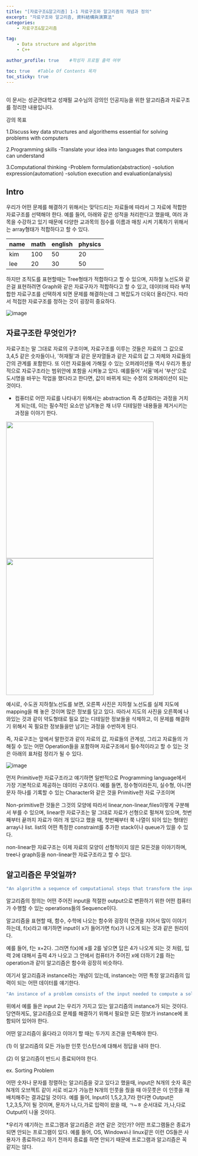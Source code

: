 ```yaml
---
title: "[자료구조&알고리즘] 1-1 자료구조와 알고리즘의 개념과 정의"
excerpt: "자료구조와 알고리즘, 資料結構與演算法"
categories:
    - 자료구조&알고리즘

tag:
    - Data structure and algorithm
    - C++

author_profile: true    #작성자 프로필 출력 여부

toc: true   #Table Of Contents 목차 
toc_sticky: true
---
```


##
이 문서는 성균관대학교 성재필 교수님의 강의인 인공지능을 위한 알고리즘과 자료구조를 정리한 내용입니다.

강의 목표 

1.Discuss key data structures and algorithems essential for solving problems with computers

2.Programming skills
 -Translate your idea into languages that computers can understand
 
3.Computational thinking
 -Problem formulation(abstraction)
 -solution expression(automation)
 -solution execution and evaluation(analysis)

## Intro
우리가 어떤 문제를 해결하기 위해서는 맞닥드리는 자료들에 따라서 그 자료에 적합한 자료구조를 선택해야 한다.
예를 들어, 아래와 같은 성적을 처리한다고 했을때, 여러 과목을 수강하고 있기 때문에 다양한 교과목의 점수를 이름과 매칭 시켜 기록하기 위해서는 array형태가 적합하다고 할 수 있다.

|name|math|english|physics|
|----|----|----|----|
|kim|100|50|20
|lee|20|30|50

하지만 조직도를 표현할때는 Tree형태가 적합하다고 할 수 있으며, 지하철 노선도와 같은걸 표현하려면 Graph와 같은 자료구자가 적합하다고 할 수 있고, 데이터에 따라 부적합한 자료구조를 선택하게 되면 문제를 해결하는데 그 복잡도가 더욱더 올라간다. 따라서 적접한 자료구조를 정하는 것이 굉장히 중요하다.

![image](https://user-images.githubusercontent.com/81638919/136683208-e6f326da-c141-4bad-b4b2-49d9d65ed489.png) 

## 자료구조란 무엇인가? 
자료구조는 말 그대로 자료의 구조이며, 자료구조를 이루는 것들은 자료의 그 값으로 3,4,5 같은 숫자들이나, '허재필'과 같은 문자열들과 같은 자료의 값 그 자체와 자료들의 간의 관계를 포함한다.
또 이런 자료들에 가해질 수 있는 오퍼레이션들 역시 우리가 통상적으로 자료구조라는 범위안에 포함을 시켜놓고 있다. 예를들어 '서울'에서 '부산'으로 도시명을 바꾸는 작업을 했다라고 한다면, 값이 바뀌게 되는 수정의 오퍼레이션이 되는 것이다.
+ 컴퓨터로 어떤 자료를 나타내기 위해서는 abstraction 즉 추상화라는 과정을 거치게 되는데, 이는 필수적인 요소만 남겨놓은 채 너무 디테일한 내용들을 제거시키는 과정을 이야기 한다.

<img src="https://user-images.githubusercontent.com/81638919/136683340-7ad58b9e-6a04-4270-87fe-0ac355352a2d.png"  width="400" height="370"><img src="https://user-images.githubusercontent.com/81638919/136683387-e95c2f3e-05fd-4406-a576-fd5e586af7e1.png"  width="400" height="370">


예시로, 수도권 지하철노선도를 보면, 오른쪽 사진은 지하철 노선도를 실제 지도에 mapping을 해 놓은 것이며 많은 정보를 담고 있다.
따라서 지도의 사진을 오른쪽에 나와있는 것과 같이 약도형태로 필요 없는 디테일한 정보들을 삭제하고, 이 문제를 해결하기 위해서 꼭 필요한 정보들을만 남기는 과정을 수반하게 된다.

즉, 자료구조는 앞에서 말한것과 같이 자료의 값, 자료들의 관계성, 그리고 자료들의 가해질 수 있는 어떤 Operation들을 포함하며 
자료구조에서 필수적이라고 할 수 있는 것은 아래의 표처럼 정리가 될 수 있다.

![image](https://user-images.githubusercontent.com/81638919/136683139-2309a882-42fd-4796-9cf3-8e7d7671b02d.png)

먼저 Primitive한 자료구조라고 얘기하면 일반적으로 Programming language에서 가장 기본적으로 제공하는 데이터 구조이다.
예를 들면, 정수형이라든지, 실수형, 아니면 문자 하나를 기록할 수 있는 Character와 같은 것을 Primitive한 자료 구조이며

Non-primitive한 것들은 그것의 모양에 따라서 linear,non-linear,files이렇게 구분해서 부를 수 있으며, linear한 자료구조는 말 그대로 자료가 선형으로 펄쳐져 있으며,
첫번째부터 끝까지 자료가 여러 개 있다고 했을 때, 첫번째부터 쭉 나열이 되어 있는 형태인 array나 list. list의 어떤 특정한 constraint를 추가한 stack이나 queue가 있을 수 있다.

non-linear한 자료구조는 이제 자료의 모양이 선형적이지 않은 모든것을 이야기하며, tree나 graph등을 non-linear한 자료구조라고 할 수 있다.


## 알고리즘은 무엇일까?

```C++
"An algorithm a sequence of computational steps that transform the input into the output"
```

알고리즘의 정의는 어떤 주어진 input을 적절한 output으로 변환하기 위한 어떤 컴퓨터가 수행할 수 있는 operations들의 Sequence이다.

알고리즘을 표현할 때, 함수, 수학에 나오는 함수와 굉장히 연관을 지어서 많이 이야기 하는데, f(x)라고 얘기하면 input이 x가 들어가면 f(x)가 나오게 되는 것과 같은 원리이다.

예를 들어, f는 x+2다. 그러면 f(x)에 x를 2를 넣으면 답은 4가 나오게 되는 것 처럼, 입력 2에 대해서 출력 4가 나오고 그 안에서 컴퓨터가 주어진 x에 더하기 2를 하는 operation과 같이 알고리즘은 함수와 굉장히 비슷하다.

여기서 알고리즘과 instance라는 개념이 있는데, instance는 어떤 특정 알고리즘의 입력이 되는 어떤 데이터를 얘기한다.

```C++
"An instance of a problem consists of the input needed to compute a solution to the problem"
```

위에서 예를 들은 input 2는 우리가 가지고 있는 알고리즘의 instance가 되는 것이다. 당연하게도, 알고리즘으로 문제를 해결하기 위해서 필요한 모든 정보가 instance에 포함되어 있어야 한다.

어떤 알고리즘이 옳다라고 이야기 할 때는 두가지 조건을 만족해야 한다.

(1) 이 알고리즘의 모든 가능한 인풋 인스턴스에 대해서 정답을 내야 한다.

(2) 이 알고리즘이 반드시 종료되어야 한다.

ex. Sorting Problem

어떤 숫자나 문자를 정렬하는 알고리즘을 갖고 있다고 했을때, input은 N개의 숫자 혹은 N개의 오브젝트 같이 서로 비교가 가능한 N개의 인풋을 줬을 때 아웃풋은 이 인풋을 재배치해주는 결과값일 것이다.
예를 들어, Input이 1,5,2,3,7라 한다면 Output은 1,2,3,5,7이 될 것이며, 문자가 나,다,가로 입력이 왔을 때, ㄱ~ㅎ 순서대로 가,나,다로 Output이 나올 것이다.

*우리가 얘기하는 프로그램과 알고리즘은 과연 같은 것인가? 어떤 프로그램들은 종료가 되면 안되는 프로그램이 있다.
예를 들어, OS, Windows나 linux같은 이런 OS들은 사용자가 종료하라고 하기 전까지 종료를 하면 안되기 때문에 프로그램과 알고리즘은 꼭 같지는 않다.

